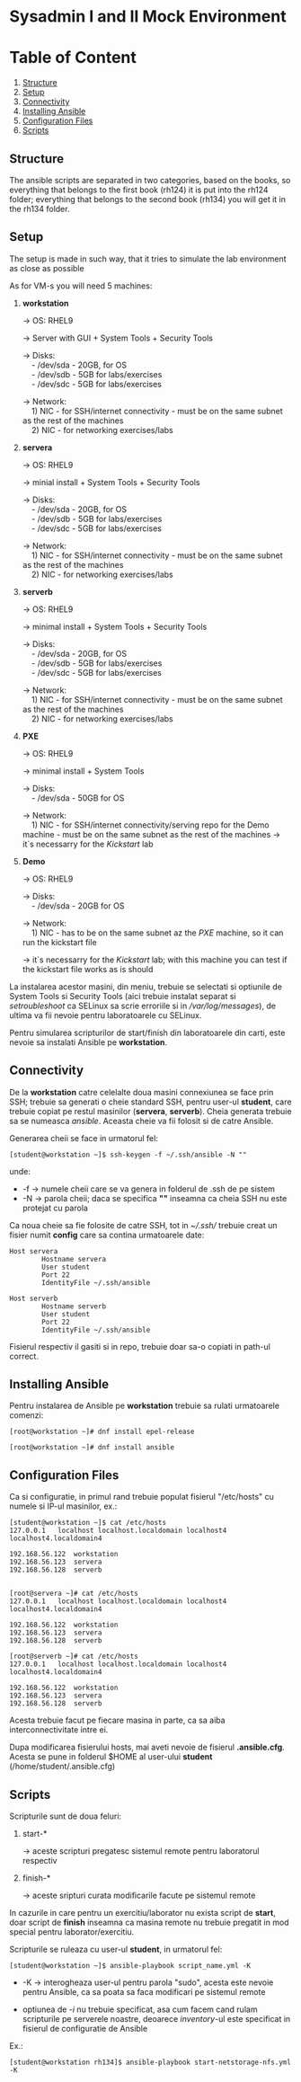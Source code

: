 # Sysadmin I and II Mock Environment

# Table of Content
1. [Structure](#structure)
2. [Setup](#setup)
3. [Connectivity](#connectivity)
4. [Installing Ansible](#ansible_install)
5. [Configuration Files](#config)
6. [Scripts](#scripts)

## Structure <a name="structure"></a>

The ansible scripts are separated in two categories, based on the books, so everything that belongs to the first book (rh124) it is put into the rh124 folder; everything that belongs to the second book (rh134) you will get it in the rh134 folder.

## Setup <a name="setup"></a>

The setup is made in such way, that it tries to simulate the lab environment as close as possible

As for VM-s you will need 5 machines:
    
1. **workstation**

    -> OS: RHEL9

    -> Server with GUI + System Tools + Security Tools
    
    -> Disks:\
        &nbsp;&nbsp;&nbsp;&nbsp;- /dev/sda - 20GB, for OS\
        &nbsp;&nbsp;&nbsp;&nbsp;- /dev/sdb - 5GB for labs/exercises\
        &nbsp;&nbsp;&nbsp;&nbsp;- /dev/sdc - 5GB for labs/exercises

    -> Network:\
       &nbsp;&nbsp;&nbsp;&nbsp;1) NIC - for SSH/internet connectivity - must be on the same subnet as the rest of the machines\
       &nbsp;&nbsp;&nbsp;&nbsp;2) NIC - for networking exercises/labs

3. **servera**

    -> OS: RHEL9

    -> minial install + System Tools + Security Tools
    
    -> Disks:\
        &nbsp;&nbsp;&nbsp;&nbsp;- /dev/sda - 20GB, for OS\
        &nbsp;&nbsp;&nbsp;&nbsp;- /dev/sdb - 5GB for labs/exercises\
        &nbsp;&nbsp;&nbsp;&nbsp;- /dev/sdc - 5GB for labs/exercises

    -> Network:\
       &nbsp;&nbsp;&nbsp;&nbsp;1) NIC - for SSH/internet connectivity - must be on the same subnet as the rest of the machines\
       &nbsp;&nbsp;&nbsp;&nbsp;2) NIC - for networking exercises/labs

4. **serverb**

    -> OS: RHEL9

    -> minimal install + System Tools + Security Tools

    -> Disks:\
        &nbsp;&nbsp;&nbsp;&nbsp;- /dev/sda - 20GB, for OS\
        &nbsp;&nbsp;&nbsp;&nbsp;- /dev/sdb - 5GB for labs/exercises\
        &nbsp;&nbsp;&nbsp;&nbsp;- /dev/sdc - 5GB for labs/exercises

    -> Network:\
       &nbsp;&nbsp;&nbsp;&nbsp;1) NIC - for SSH/internet connectivity - must be on the same subnet as the rest of the machines\
       &nbsp;&nbsp;&nbsp;&nbsp;2) NIC - for networking exercises/labs

5. **PXE**

    -> OS: RHEL9

    -> minimal install + System Tools

    -> Disks:\
        &nbsp;&nbsp;&nbsp;&nbsp;- /dev/sda - 50GB for OS
    
    -> Network:\
       &nbsp;&nbsp;&nbsp;&nbsp;1) NIC - for SSH/internet connectivity/serving repo for the Demo machine - must be on the same subnet as the rest of the machines
    -> it`s necessarry for the *Kickstart* lab

7. **Demo**

    -> OS: RHEL9

    -> Disks:\
        &nbsp;&nbsp;&nbsp;&nbsp;- /dev/sda - 20GB for OS

    -> Network:\
       &nbsp;&nbsp;&nbsp;&nbsp;1) NIC - has to be on the same subnet az the *PXE* machine, so it can run the kickstart file
   
    -> it`s necessarry for the *Kickstart* lab; with this machine you can test if the kickstart file works as is should


La instalarea acestor masini, din meniu, trebuie se selectati si optiunile de System Tools si Security Tools (aici trebuie instalat separat si *setroubleshoot* ca SELinux sa scrie erroriile si in */var/log/messages*), de ultima va fii nevoie pentru laboratoarele cu SELinux.

Pentru simularea scripturilor de start/finish din laboratoarele din carti, este nevoie sa instalati Ansible pe **workstation**.

## Connectivity <a name="connectivity"></a>

De la **workstation** catre celelalte doua masini connexiunea se face prin SSH; trebuie sa generati o cheie standard SSH, pentru user-ul **student**, care trebuie copiat pe restul masinilor (**servera**, **serverb**). Cheia generata trebuie sa se numeasca *ansible*.
Aceasta cheie va fii folosit si de catre Ansible.

Generarea cheii se face in urmatorul fel:

    [student@workstation ~]$ ssh-keygen -f ~/.ssh/ansible -N ""
 
 unde:

 - -f -> numele cheii care se va genera in folderul de .ssh de pe sistem
 - -N -> parola cheii; daca se specifica **""** inseamna ca cheia SSH nu este protejat cu parola

 Ca noua cheie sa fie folosite de catre SSH, tot in *~/.ssh/* trebuie creat un fisier numit **config** care sa contina urmatoarele date:

    Host servera
            Hostname servera
            User student
            Port 22
            IdentityFile ~/.ssh/ansible

    Host serverb
            Hostname serverb
            User student
            Port 22
            IdentityFile ~/.ssh/ansible

Fisierul respectiv il gasiti si in repo, trebuie doar sa-o copiati in path-ul correct.

## Installing Ansible <a name="ansible_install"></a>

Pentru instalarea de Ansible pe **workstation** trebuie sa rulati urmatoarele comenzi:

    [root@workstation ~]# dnf install epel-release

    [root@workstation ~]# dnf install ansible

## Configuration Files <a name="config"></a>
Ca si configuratie, in primul rand trebuie populat fisierul "/etc/hosts" cu numele si IP-ul masinilor, ex.:

    [student@workstation ~]$ cat /etc/hosts
    127.0.0.1   localhost localhost.localdomain localhost4 localhost4.localdomain4
    
    192.168.56.122  workstation
    192.168.56.123  servera
    192.168.56.128  serverb


    [root@servera ~]# cat /etc/hosts
    127.0.0.1   localhost localhost.localdomain localhost4 localhost4.localdomain4
    
    192.168.56.122  workstation
    192.168.56.123  servera
    192.168.56.128  serverb

    [root@serverb ~]# cat /etc/hosts
    127.0.0.1   localhost localhost.localdomain localhost4 localhost4.localdomain4

    192.168.56.122  workstation
    192.168.56.123  servera
    192.168.56.128  serverb

Acesta trebuie facut pe fiecare masina in parte, ca sa aiba interconnectivitate intre ei.

Dupa modificarea fisierului hosts, mai aveti nevoie de fisierul **.ansible.cfg**. Acesta se pune in folderul $HOME al user-ului **student** (/home/student/.ansible.cfg)

## Scripts <a name="scripts"></a>
    
Scripturile sunt de doua feluri:

1. start-*

    -> aceste scripturi pregatesc sistemul remote pentru laboratorul respectiv

2. finish-*

    -> aceste sripturi curata modificarile facute pe sistemul remote

In cazurile in care pentru un exercitiu/laborator nu exista script de **start**, doar script de **finish** inseamna ca masina remote nu trebuie pregatit in mod special pentru laborator/exercitiu.

Scripturile se ruleaza cu user-ul **student**, in urmatorul fel:
    
    [student@workstation ~]$ ansible-playbook script_name.yml -K

- -K -> interogheaza user-ul pentru parola "sudo", acesta este nevoie pentru Ansible, ca sa poata sa faca modificari pe sistemul remote

- optiunea de *-i* nu trebuie specificat, asa cum facem cand rulam scripturile pe serverele noastre, deoarece *inventory*-ul este specificat in fisierul de configuratie de Ansible 

Ex.:

    [student@workstation rh134]$ ansible-playbook start-netstorage-nfs.yml  -K
